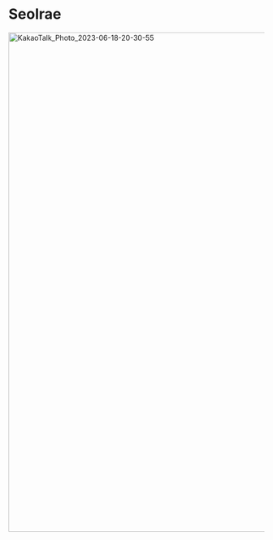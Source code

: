 # Seolrae

<img width="981" alt="KakaoTalk_Photo_2023-06-18-20-30-55" src="https://github.com/Teranovas/Seolrae/assets/125176569/1b26d321-2679-4d7f-9ceb-4a60f4126c5d">

